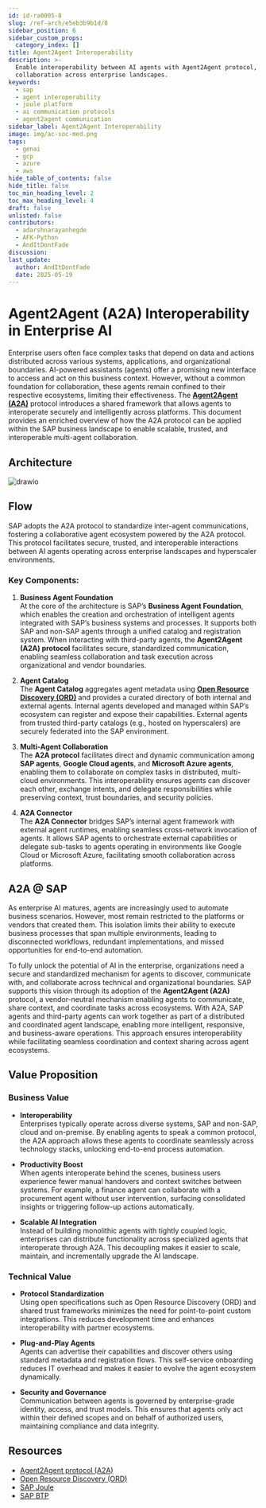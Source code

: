 ```yaml
---
id: id-ra0005-8
slug: /ref-arch/e5eb3b9b1d/8
sidebar_position: 6
sidebar_custom_props:
  category_index: []
title: Agent2Agent Interoperability
description: >-
  Enable interoperability between AI agents with Agent2Agent protocol, fostering
  collaboration across enterprise landscapes.
keywords:
  - sap
  - agent interoperability
  - joule platform
  - ai communication protocols
  - agent2agent communication
sidebar_label: Agent2Agent Interoperability
image: img/ac-soc-med.png
tags:
  - genai
  - gcp
  - azure
  - aws
hide_table_of_contents: false
hide_title: false
toc_min_heading_level: 2
toc_max_heading_level: 4
draft: false
unlisted: false
contributors:
  - adarshnarayanhegde
  - AFK-Python
  - AndItDontFade
discussion: 
last_update:
  author: AndItDontFade
  date: 2025-05-19
---
```


# Agent2Agent (A2A) Interoperability in Enterprise AI

Enterprise users often face complex tasks that depend on data and actions distributed across various systems, applications, and organizational boundaries. AI-powered assistants (agents) offer a promising new interface to access and act on this business context. However, without a common foundation for collaboration, these agents remain confined to their respective ecosystems, limiting their effectiveness. The **[Agent2Agent (A2A)](https://google.github.io/A2A/)** protocol introduces a shared framework that allows agents to interoperate securely and intelligently across platforms. This document provides an enriched overview of how the A2A protocol can be applied within the SAP business landscape to enable scalable, trusted, and interoperable multi-agent collaboration.

## Architecture

![drawio](drawio/a2a-ard-l1.drawio)

## Flow

SAP adopts the A2A protocol to standardize inter-agent communications, fostering a collaborative agent ecosystem powered by the A2A protocol. This protocol facilitates secure, trusted, and interoperable interactions between AI agents operating across enterprise landscapes and hyperscaler environments.

### Key Components:

1. **Business Agent Foundation**  
   At the core of the architecture is SAP’s **Business Agent Foundation**, which enables the creation and orchestration of intelligent agents integrated with SAP’s business systems and processes. It supports both SAP and non-SAP agents through a unified catalog and registration system. When interacting with third-party agents, the **Agent2Agent (A2A) protocol** facilitates secure, standardized communication, enabling seamless collaboration and task execution across organizational and vendor boundaries.

2. **Agent Catalog**  
   The **Agent Catalog** aggregates agent metadata using **[Open Resource Discovery (ORD)](https://open-resource-discovery.github.io/specification/)** and provides a curated directory of both internal and external agents. Internal agents developed and managed within SAP’s ecosystem can register and expose their capabilities. External agents from trusted third-party catalogs (e.g., hosted on hyperscalers) are securely federated into the SAP environment.

3. **Multi-Agent Collaboration**  
   The **A2A protocol** facilitates direct and dynamic communication among **SAP agents**, **Google Cloud agents**, and **Microsoft Azure agents**, enabling them to collaborate on complex tasks in distributed, multi-cloud environments. This interoperability ensures agents can discover each other, exchange intents, and delegate responsibilities while preserving context, trust boundaries, and security policies.

4. **A2A Connector**  
   The **A2A Connector** bridges SAP’s internal agent framework with external agent runtimes, enabling seamless cross-network invocation of agents. It allows SAP agents to orchestrate external capabilities or delegate sub-tasks to agents operating in environments like Google Cloud or Microsoft Azure, facilitating smooth collaboration across platforms.

## A2A @ SAP

As enterprise AI matures, agents are increasingly used to automate business scenarios. However, most remain restricted to the platforms or vendors that created them. This isolation limits their ability to execute business processes that span multiple environments, leading to disconnected workflows, redundant implementations, and missed opportunities for end-to-end automation.

To fully unlock the potential of AI in the enterprise, organizations need a secure and standardized mechanism for agents to discover, communicate with, and collaborate across technical and organizational boundaries. SAP supports this vision through its adoption of the **Agent2Agent (A2A)** protocol, a vendor-neutral mechanism enabling agents to communicate, share context, and coordinate tasks across ecosystems. With A2A, SAP agents and third-party agents can work together as part of a distributed and coordinated agent landscape, enabling more intelligent, responsive, and business-aware operations. This approach ensures interoperability while facilitating seamless coordination and context sharing across agent ecosystems.

## Value Proposition

### Business Value

-   **Interoperability**  
    Enterprises typically operate across diverse systems, SAP and non-SAP, cloud and on-premise. By enabling agents to speak a common protocol, the A2A approach allows these agents to coordinate seamlessly across technology stacks, unlocking end-to-end process automation.

-   **Productivity Boost**  
    When agents interoperate behind the scenes, business users experience fewer manual handovers and context switches between systems. For example, a finance agent can collaborate with a procurement agent without user intervention, surfacing consolidated insights or triggering follow-up actions automatically.

-   **Scalable AI Integration**  
    Instead of building monolithic agents with tightly coupled logic, enterprises can distribute functionality across specialized agents that interoperate through A2A. This decoupling makes it easier to scale, maintain, and incrementally upgrade the AI landscape.

### Technical Value

-   **Protocol Standardization**  
    Using open specifications such as Open Resource Discovery (ORD) and shared trust frameworks minimizes the need for point-to-point custom integrations. This reduces development time and enhances interoperability with partner ecosystems.

-   **Plug-and-Play Agents**  
    Agents can advertise their capabilities and discover others using standard metadata and registration flows. This self-service onboarding reduces IT overhead and makes it easier to evolve the agent ecosystem dynamically.

-   **Security and Governance**  
    Communication between agents is governed by enterprise-grade identity, access, and trust models. This ensures that agents only act within their defined scopes and on behalf of authorized users, maintaining compliance and data integrity.

## Resources

-   [Agent2Agent protocol (A2A)](https://google.github.io/A2A/)
-   [Open Resource Discovery (ORD)](https://open-resource-discovery.github.io/specification/)
-   [SAP Joule](https://www.sap.com/products/artificial-intelligence/ai-assistant.html)
-   [SAP BTP](https://www.sap.com/products/technology-platform.html)